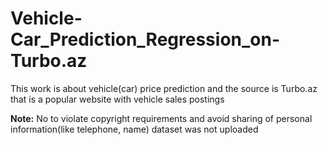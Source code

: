 # Vehicle-Car_Prediction_Regression_on-Turbo.az
This work is about vehicle(car) price prediction and the source is Turbo.az that is a popular website with vehicle sales postings

**Note:**
No to violate copyright requirements and avoid sharing of personal information(like telephone, name) dataset was not uploaded
